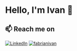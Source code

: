 # Hello, I'm Ivan 👋

## 📫 Reach me on
[![LinkedIn](https://img.shields.io/badge/linkedin-%230077B5.svg?&style=for-the-badge&logo=linkedin&logoColor=white)](https://linkedin.com/in/fabrianivan)
[![fabrianivan](https://img.shields.io/badge/-fabrianivan-333333?style=flat&logo=Github&logoColor=white&link=https://github.com/fabrianivan21)](https://github.com/fabrianivan)

<!--
I am passionate about Software Engineering and Robotics. 


### ⚡️ Skills and Interests
🌱 Skills
  * `Software Development`
  * `Golang`
  * `PHP`
  * `C++`
  *`Lecturing`
  *`Machine Learning`
  *'Robotics'
🔭 Interest
  *`Scrum`
  *`Leadership`


-->
